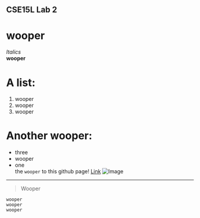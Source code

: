 ## CSE15L Lab 2 
# wooper
*Italics* </br>
**wooper**
# A list:
1. wooper
2. wooper
3. wooper
# Another wooper:
* three
* wooper
* one</br>
the `wooper` to this github page!
[Link](https://github.com/AlexPazCS/cse15l-lab-reports)
![Image](https://oyster.ignimgs.com/mediawiki/apis.ign.com/pokemon-diamond-version/f/f2/Wooper.jpg?width=325)
---
> Wooper </br>
```
wooper
wooper
wooper
```
